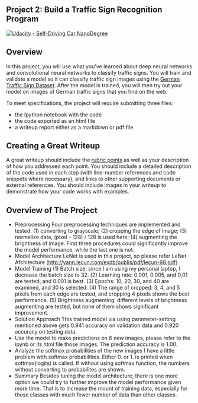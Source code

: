 ## Project 2: Build a Traffic Sign Recognition Program
[![Udacity - Self-Driving Car NanoDegree](https://s3.amazonaws.com/udacity-sdc/github/shield-carnd.svg)](http://www.udacity.com/drive)

Overview
---
In this project, you will use what you've learned about deep neural networks and convolutional neural networks to classify traffic signs. You will train and validate a model so it can classify traffic sign images using the [German Traffic Sign Dataset](http://benchmark.ini.rub.de/?section=gtsrb&subsection=dataset). After the model is trained, you will then try out your model on images of German traffic signs that you find on the web.

To meet specifications, the project will require submitting three files: 
* the Ipython notebook with the code
* the code exported as an html file
* a writeup report either as a markdown or pdf file 

Creating a Great Writeup
---
A great writeup should include the [rubric points](https://review.udacity.com/#!/rubrics/481/view) as well as your description of how you addressed each point.  You should include a detailed description of the code used in each step (with line-number references and code snippets where necessary), and links to other supporting documents or external references.  You should include images in your writeup to demonstrate how your code works with examples.  

Overview of The Project
---
* Preprocessing
  Four preprocessing techniques are implemented and tested: (1) converting to grayscale; (2) cropping the edge of image; (3) normalize data, (pixel - 128) / 128 is used here; (4) augmenting the brightness of image. First three procedures could significantly improve the model performance, while the last one is not. 
* Model Architecture
  LeNet is used in this project, so please refer LeNet Afchitecture (http://yann.lecun.com/exdb/publis/pdf/lecun-98.pdf)
* Model Training
  (1) Batch size: since I am using my personal laptop, I decrease the batch size to 32.
  (2) Learning rate: 0.001, 0.005, and 0,01 are tested, and 0.001 is best.
  (3) Epochs: 10, 20, 30, and 40 are examined, and 30 is selected.
  (4) The range of cropped: 3, 4, and 5 pixels from each edge are tested, and cropping 4 pixels shows the best performance.
  (5) Brightness augmenting: different levels of brightness augmenting are tested, but none of them shows significant improvement.
* Solution Approach
  This trained model via using parameter-setting mentioned above gets 0.941 accuracy on validation data and 0.920 accuracy on testing data.
* Use the model to make predictions on 6 new images, please refer to the ipynb or its html file those images.
  The prediction accuracy is 1.00.
* Analyze the softmax probabilities of the new images
  I have a little problem with softmax probabilities. Either 0. or 1. is printed when softmax(logits) is called. If without using softmax function, the numbers without converting to probabilites are shown.
* Summary
  Besides tuning the model architecture, there is one more option we could try to further improve the model performance given more time. That is to increase the mount of training data, especially for those classes with much fewer number of data than other classes.  
  



